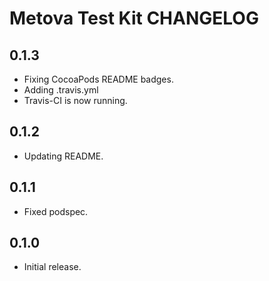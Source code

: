 # Metova Test Kit CHANGELOG

## 0.1.3

- Fixing CocoaPods README badges.
- Adding .travis.yml
- Travis-CI is now running.

## 0.1.2

- Updating README.

## 0.1.1

- Fixed podspec.

## 0.1.0

- Initial release.
